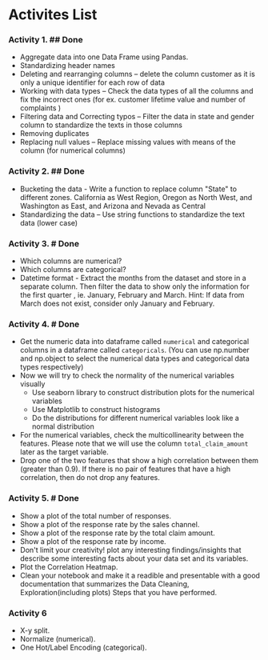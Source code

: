 # Activites List

### Activity 1.  ## Done

- Aggregate data into one Data Frame using Pandas.
- Standardizing header names
- Deleting and rearranging columns – delete the column customer as it is only a unique identifier for each row of data
- Working with data types – Check the data types of all the columns and fix the incorrect ones (for ex. customer lifetime value and number of complaints )
- Filtering data and Correcting typos – Filter the data in state and gender column to standardize the texts in those columns
- Removing duplicates
- Replacing null values – Replace missing values with means of the column (for numerical columns)
 
### Activity 2.   ## Done

- Bucketing the data - Write a function to replace column "State" to different zones. California as West Region, Oregon as North West, and Washington as East, and Arizona and Nevada as Central
- Standardizing the data – Use string functions to standardize the text data (lower case)

### Activity 3.  # Done

- Which columns are numerical?
- Which columns are categorical?
- Datetime format - Extract the months from the dataset and store in a separate column. Then filter the data to show only the information for the first quarter , ie. January, February and March. Hint: If data from March does not exist, consider only January and February.

### Activity 4.   # Done

- Get the numeric data into dataframe called `numerical` and categorical columns in a dataframe called `categoricals`.
(You can use np.number and np.object to select the numerical data types and categorical data types respectively)
- Now we will try to check the normality of the numerical variables visually
  - Use seaborn library to construct distribution plots for the numerical variables
  - Use Matplotlib to construct histograms
  - Do the distributions for different numerical variables look like a normal distribution 
- For the numerical variables, check the multicollinearity between the features. Please note that we will use the column `total_claim_amount` later as the target variable.
- Drop one of the two features that show a high correlation between them (greater than 0.9). If there is no pair of features that have a high correlation, then do not drop any features.

### Activity 5.   # Done

- Show a plot of the total number of responses.
- Show a plot of the response rate by the sales channel.
- Show a plot of the response rate by the total claim amount.
- Show a plot of the response rate by income.
- Don't limit your creativity!  plot any interesting findings/insights that describe some interesting facts about your data set and its variables.
- Plot the Correlation Heatmap.
- Clean your notebook and make it a readible and presentable with a good documentation that summarizes the Data Cleaning, Exploration(including plots) Steps that you have performed.


### Activity 6
- X-y split.
- Normalize (numerical).
- One Hot/Label Encoding (categorical).
